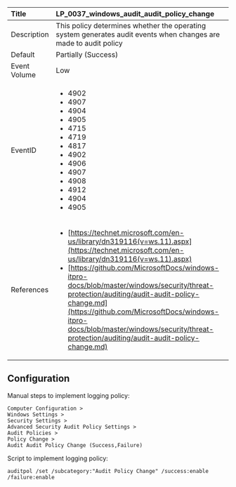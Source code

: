 | Title          | LP_0037_windows_audit_audit_policy_change                                                                     |
|:---------------|:--------------------------------------------------------------------------------|
| Description    | This policy determines whether the operating system generates  audit events when changes are made to audit policy                                                               |
| Default        | Partially (Success)                                                                   |
| Event Volume   | Low                                                                    |
| EventID        | <ul><li>4902</li><li>4907</li><li>4904</li><li>4905</li><li>4715</li><li>4719</li><li>4817</li><li>4902</li><li>4906</li><li>4907</li><li>4908</li><li>4912</li><li>4904</li><li>4905</li></ul>         |
| References     | <ul><li>[https://technet.microsoft.com/en-us/library/dn319116(v=ws.11).aspx](https://technet.microsoft.com/en-us/library/dn319116(v=ws.11).aspx)</li><li>[https://github.com/MicrosoftDocs/windows-itpro-docs/blob/master/windows/security/threat-protection/auditing/audit-audit-policy-change.md](https://github.com/MicrosoftDocs/windows-itpro-docs/blob/master/windows/security/threat-protection/auditing/audit-audit-policy-change.md)</li></ul> |



## Configuration

Manual steps to implement logging policy:

```
Computer Configuration >
Windows Settings >
Security Settings >
Advanced Security Audit Policy Settings >
Audit Policies >
Policy Change >
Audit Audit Policy Change (Success,Failure)
```

Script to implement logging policy:

```
auditpol /set /subcategory:"Audit Policy Change" /success:enable /failure:enable
```


